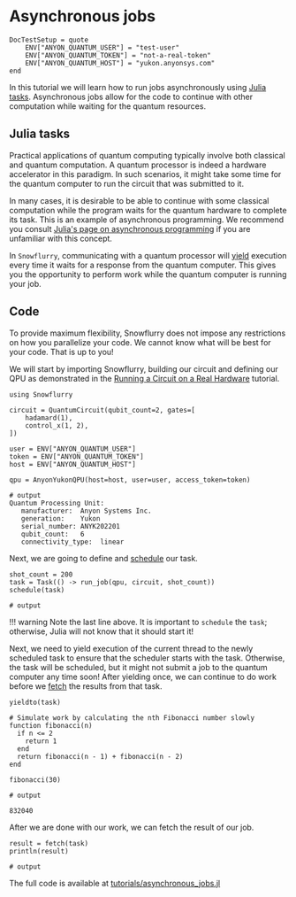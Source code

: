 # Asynchronous jobs

```@meta
DocTestSetup = quote
    ENV["ANYON_QUANTUM_USER"] = "test-user"
    ENV["ANYON_QUANTUM_TOKEN"] = "not-a-real-token"
    ENV["ANYON_QUANTUM_HOST"] = "yukon.anyonsys.com"
end
```

In this tutorial we will learn how to run jobs asynchronously using [Julia tasks](https://docs.julialang.org/en/v1/base/parallel/). Asynchronous jobs allow for the code to continue with other computation while waiting for the quantum resources.

## Julia tasks

Practical applications of quantum computing typically involve both classical and quantum computation. A quantum processor is indeed a hardware accelerator in this paradigm. In such scenarios, it might take some time for the quantum computer to run the circuit that was submitted to it.

In many cases, it is desirable to be able to continue with some classical computation while the program waits for the quantum hardware to complete its task. This is an example of asynchronous programming. We recommend you consult [Julia's page on asynchronous programming](https://docs.julialang.org/en/v1/manual/asynchronous-programming/) if you are unfamiliar with this concept.

In `Snowflurry`, communicating with a quantum processor will [yield](https://docs.julialang.org/en/v1/base/parallel/#Base.yield) execution every time it waits for a response from the quantum computer. This gives you the opportunity to perform work while the quantum computer is running your job.


## Code

To provide maximum flexibility, Snowflurry does not impose any restrictions on how you parallelize your code. We cannot know what will be best for your code. That is up to you!

We will start by importing Snowflurry, building our circuit and defining our QPU as demonstrated in the [Running a Circuit on a Real Hardware](../anyon_qpu.md) tutorial.


```jldoctest asynchronous_job; output = false
using Snowflurry

circuit = QuantumCircuit(qubit_count=2, gates=[
    hadamard(1),
    control_x(1, 2),
])

user = ENV["ANYON_QUANTUM_USER"]
token = ENV["ANYON_QUANTUM_TOKEN"]
host = ENV["ANYON_QUANTUM_HOST"]

qpu = AnyonYukonQPU(host=host, user=user, access_token=token)

# output
Quantum Processing Unit:
   manufacturer:  Anyon Systems Inc.
   generation:    Yukon
   serial_number: ANYK202201
   qubit_count:   6
   connectivity_type:  linear
```

Next, we are going to define and [schedule](https://docs.julialang.org/en/v1/base/parallel/#Base.schedule) our task.

```jldoctest asynchronous_job; output = false, setup = :(qpu = VirtualQPU()), filter = r".*"
shot_count = 200
task = Task(() -> run_job(qpu, circuit, shot_count))
schedule(task)

# output

```

!!! warning
    Note the last line above. It is important to `schedule` the `task`; otherwise, Julia will not know that it should start it!

Next, we need to yield execution of the current thread to the newly scheduled task to ensure that the scheduler starts with the task. Otherwise, the task will be scheduled, but it might not submit a job to the quantum computer any time soon! After yielding once, we can continue to do work before we [fetch](https://docs.julialang.org/en/v1/base/parallel/#Base.fetch-Tuple{task}) the results from that task.


```jldoctest asynchronous_job; output = false
yieldto(task)

# Simulate work by calculating the nth Fibonacci number slowly
function fibonacci(n)
  if n <= 2
    return 1
  end
  return fibonacci(n - 1) + fibonacci(n - 2)
end

fibonacci(30)

# output

832040

```

After we are done with our work, we can fetch the result of our job.

```jldoctest asynchronous_job; output = false, filter = r".*"
result = fetch(task)
println(result)

# output

```

The full code is available at [tutorials/asynchronous\_jobs.jl](https://github.com/SnowflurrySDK/Snowflurry.jl/blob/main/tutorials/asynchronous_jobs.jl)
